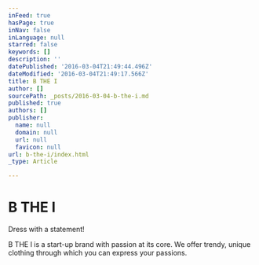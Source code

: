 ```yaml
---
inFeed: true
hasPage: true
inNav: false
inLanguage: null
starred: false
keywords: []
description: ''
datePublished: '2016-03-04T21:49:44.496Z'
dateModified: '2016-03-04T21:49:17.566Z'
title: B THE I
author: []
sourcePath: _posts/2016-03-04-b-the-i.md
published: true
authors: []
publisher:
  name: null
  domain: null
  url: null
  favicon: null
url: b-the-i/index.html
_type: Article

---
```

# B THE I

Dress with a statement!  

B THE I is a start-up brand with passion at its core.  We offer trendy, unique clothing through which you can express your passions.
